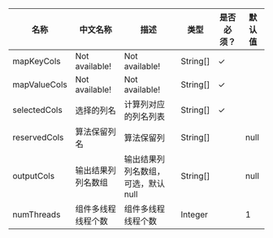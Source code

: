| 名称 | 中文名称 | 描述 | 类型 | 是否必须？ | 默认值 |
| --- | --- | --- | --- | --- | --- |
| mapKeyCols | Not available! | Not available! | String[] | ✓ |  |
| mapValueCols | Not available! | Not available! | String[] | ✓ |  |
| selectedCols | 选择的列名 | 计算列对应的列名列表 | String[] | ✓ |  |
| reservedCols | 算法保留列名 | 算法保留列 | String[] |  | null |
| outputCols | 输出结果列列名数组 | 输出结果列列名数组，可选，默认null | String[] |  | null |
| numThreads | 组件多线程线程个数 | 组件多线程线程个数 | Integer |  | 1 |
